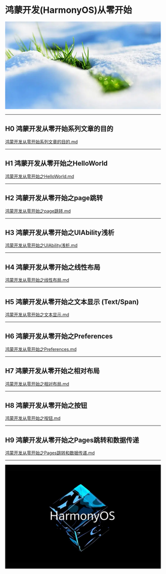 # 鸿蒙开发(HarmonyOS)从零开始


<img src="image/flower.png">


---

## H0 鸿蒙开发从零开始系列文章的目的

[鸿蒙开发从零开始系列文章的目的.md](./鸿蒙开发从零开始系列文章的目的/鸿蒙开发从零开始系列文章的目的.md)

---

## H1 鸿蒙开发从零开始之HelloWorld

[鸿蒙开发从零开始之HelloWorld.md](./鸿蒙开发从零开始之HelloWorld/鸿蒙开发从零开始之HelloWorld.md)

---

## H2 鸿蒙开发从零开始之page跳转

[鸿蒙开发从零开始之page跳转.md](./鸿蒙开发从零开始之page跳转/鸿蒙开发从零开始之page跳转.md)

---

## H3 鸿蒙开发从零开始之UIAbility浅析

[鸿蒙开发从零开始之UIAbility浅析.md](./鸿蒙开发从零开始之UIAbility浅析/鸿蒙开发从零开始之UIAbility浅析.md)

---

## H4 鸿蒙开发从零开始之线性布局

[鸿蒙开发从零开始之线性布局.md](./鸿蒙开发从零开始之线性布局/鸿蒙开发从零开始之线性布局.md)

---

## H5 鸿蒙开发从零开始之文本显示 (Text/Span)

[鸿蒙开发从零开始之文本显示.md](./鸿蒙开发从零开始之文本显示/鸿蒙开发从零开始之文本显示.md)

---

## H6 鸿蒙开发从零开始之Preferences

[鸿蒙开发从零开始之Preferences.md](./鸿蒙开发从零开始之Preferences/鸿蒙开发从零开始之Preferences.md)

---

## H7 鸿蒙开发从零开始之相对布局

[鸿蒙开发从零开始之相对布局.md](./鸿蒙开发从零开始之相对布局/鸿蒙开发从零开始之相对布局.md)

---

## H8 鸿蒙开发从零开始之按钮

[鸿蒙开发从零开始之按钮.md](./鸿蒙开发从零开始之按钮/鸿蒙开发从零开始之按钮.md)

---

## H9 鸿蒙开发从零开始之Pages跳转和数据传递

[鸿蒙开发从零开始之Pages跳转和数据传递.md](./鸿蒙开发从零开始之Pages跳转和数据传递/鸿蒙开发从零开始之Pages跳转和数据传递.md)

---


<img src="image/harmony_os_002.png">


